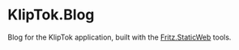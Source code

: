 # KlipTok.Blog
Blog for the KlipTok application, built with the [Fritz.StaticWeb](https://github.com/csharpfritz/Fritz.StaticWeb) tools.

